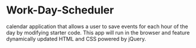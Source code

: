 # Work-Day-Scheduler
calendar application that allows a user to save events for each hour of the day by modifying starter code. This app will run in the browser and feature dynamically updated HTML and CSS powered by jQuery.
